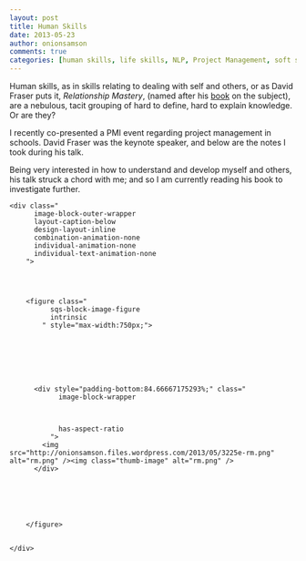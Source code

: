 ```yaml
---
layout: post
title: Human Skills
date: 2013-05-23
author: onionsamson
comments: true
categories: [human skills, life skills, NLP, Project Management, soft skills, Writing]
---
```

<p>Human skills, as in skills relating to dealing with self and others, or as David Fraser puts it, <em>Relationship Mastery</em>, (named after his <a href="http://www.amazon.co.uk/gp/product/B005Y05X9E/ref=as_li_ss_tl?ie=UTF8&amp;camp=1634&amp;creative=19450&amp;creativeASIN=B005Y05X9E&amp;linkCode=as2&amp;tag=ibsimpson-21">book</a> on the subject), are a nebulous, tacit grouping of hard to define, hard to explain knowledge. Or are they?</p>
<p>I recently co-presented a PMI event regarding project management in schools. David Fraser was the keynote speaker, and below are the notes I took during his talk.</p>
<p>Being very interested in how to understand and develop myself and others, his talk struck a chord with me; and so I am currently reading his book to investigate further.</p>









  

    
  
    <div class="
          image-block-outer-wrapper
          layout-caption-below
          design-layout-inline
          combination-animation-none
          individual-animation-none
          individual-text-animation-none
        ">

      

      
        <figure class="
              sqs-block-image-figure
              intrinsic
            " style="max-width:750px;">
          
        
        

        
          
            
          <div style="padding-bottom:84.66667175293%;" class="
                image-block-wrapper
                
          
        
                has-aspect-ratio
              ">
            <img src="http://onionsamson.files.wordpress.com/2013/05/3225e-rm.png" alt="rm.png" /><img class="thumb-image" alt="rm.png" />
          </div>
        
          
        

        
      
        </figure>
      

    </div>
